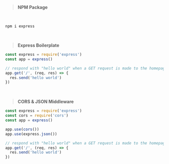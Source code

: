 > **NPM Package**

<br />

```
npm i express
```

<br />

> **Express Boilerplate**
```javascript
const express = require('express')
const app = express()

// respond with "hello world" when a GET request is made to the homepage
app.get('/', (req, res) => {
  res.send('hello world')
})
```
<br />

> **CORS & JSON Middleware**
```javascript
const express = require('express')
const cors = require('cors')
const app = express()

app.use(cors())
app.use(express.json())

// respond with "hello world" when a GET request is made to the homepage
app.get('/', (req, res) => {
  res.send('hello world')
})
```
